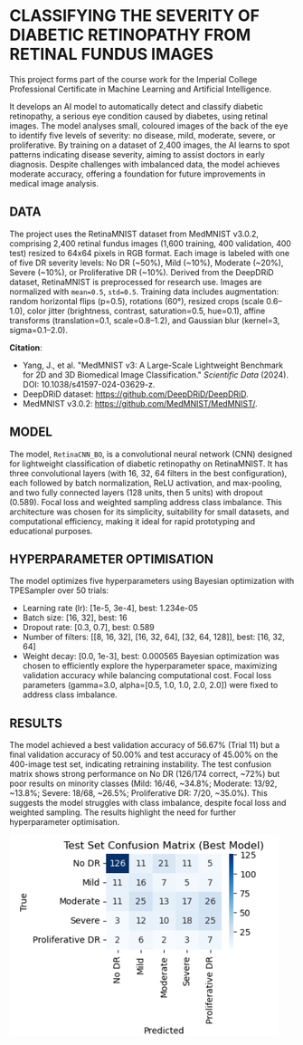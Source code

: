 # CLASSIFYING THE SEVERITY OF DIABETIC RETINOPATHY FROM RETINAL FUNDUS IMAGES 

This project forms part of the course work for the Imperial College Professional Certificate in Machine Learning and Artificial Intelligence.

It develops an AI model to automatically detect and classify diabetic retinopathy, a serious eye condition caused by diabetes, using retinal images. The model analyses small, coloured images of the back of the eye to identify five levels of severity: no disease, mild, moderate, severe, or proliferative. By training on a dataset of 2,400 images, the AI learns to spot patterns indicating disease severity, aiming to assist doctors in early diagnosis. Despite challenges with imbalanced data, the model achieves moderate accuracy, offering a foundation for future improvements in medical image analysis.

## DATA
The project uses the RetinaMNIST dataset from MedMNIST v3.0.2, comprising 2,400 retinal fundus images (1,600 training, 400 validation, 400 test) resized to 64x64 pixels in RGB format. Each image is labeled with one of five DR severity levels: No DR (~50%), Mild (~10%), Moderate (~20%), Severe (~10%), or Proliferative DR (~10%). Derived from the DeepDRiD dataset, RetinaMNIST is preprocessed for research use. Images are normalized with `mean=0.5`, `std=0.5`. Training data includes augmentation: random horizontal flips (p=0.5), rotations (60°), resized crops (scale 0.6–1.0), color jitter (brightness, contrast, saturation=0.5, hue=0.1), affine transforms (translation=0.1, scale=0.8–1.2), and Gaussian blur (kernel=3, sigma=0.1–2.0).

**Citation**:
- Yang, J., et al. "MedMNIST v3: A Large-Scale Lightweight Benchmark for 2D and 3D Biomedical Image Classification." *Scientific Data* (2024). DOI: 10.1038/s41597-024-03629-z.
- DeepDRiD dataset: https://github.com/DeepDRiD/DeepDRiD.
- MedMNIST v3.0.2: https://github.com/MedMNIST/MedMNIST/.

## MODEL
The model, `RetinaCNN_BO`, is a convolutional neural network (CNN) designed for lightweight classification of diabetic retinopathy on RetinaMNIST. It has three convolutional layers (with 16, 32, 64 filters in the best configuration), each followed by batch normalization, ReLU activation, and max-pooling, and two fully connected layers (128 units, then 5 units) with dropout (0.589). Focal loss and weighted sampling address class imbalance. This architecture was chosen for its simplicity, suitability for small datasets, and computational efficiency, making it ideal for rapid prototyping and educational purposes. 

## HYPERPARAMETER OPTIMISATION
The model optimizes five hyperparameters using Bayesian optimization with TPESampler over 50 trials:
- Learning rate (lr): [1e-5, 3e-4], best: 1.234e-05
- Batch size: [16, 32], best: 16
- Dropout rate: [0.3, 0.7], best: 0.589
- Number of filters: [[8, 16, 32], [16, 32, 64], [32, 64, 128]], best: [16, 32, 64]
- Weight decay: [0.0, 1e-3], best: 0.000565
Bayesian optimization was chosen to efficiently explore the hyperparameter space, maximizing validation accuracy while balancing computational cost. Focal loss parameters (gamma=3.0, alpha=[0.5, 1.0, 1.0, 2.0, 2.0]) were fixed to address class imbalance. 

## RESULTS
The model achieved a best validation accuracy of 56.67% (Trial 11) but a final validation accuracy of 50.00% and test accuracy of 45.00% on the 400-image test set, indicating retraining instability. The test confusion matrix shows strong performance on No DR (126/174 correct, ~72%) but poor results on minority classes (Mild: 16/46, ~34.8%; Moderate: 13/92, ~13.8%; Severe: 18/68, ~26.5%; Proliferative DR: 7/20, ~35.0%). This suggests the model struggles with class imbalance, despite focal loss and weighted sampling. The results highlight the need for further hyperparameter optimisation. 

![ConfustionMatrix](confusion_matrix.png)
